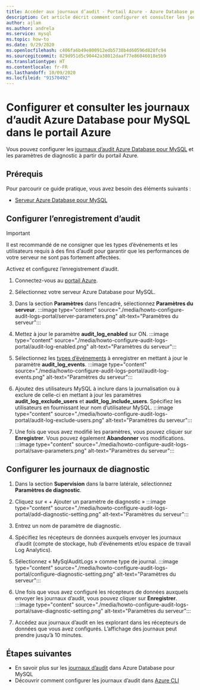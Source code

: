 ```yaml
---
title: Accéder aux journaux d’audit - Portail Azure - Azure Database pour MySQL
description: Cet article décrit comment configurer et consulter les journaux d’audit dans Azure Database pour MySQL à partir du portail Azure.
author: ajlam
ms.author: andrela
ms.service: mysql
ms.topic: how-to
ms.date: 9/29/2020
ms.openlocfilehash: c406fa6b49e800912edb5738b4d60596d828fc94
ms.sourcegitcommit: 829d951d5c90442a38012daaf77e86046018e5b9
ms.translationtype: HT
ms.contentlocale: fr-FR
ms.lasthandoff: 10/09/2020
ms.locfileid: "91570492"
---
```

# <a name="configure-and-access-audit-logs-for-azure-database-for-mysql-in-the-azure-portal"></a>Configurer et consulter les journaux d’audit Azure Database pour MySQL dans le portail Azure

Vous pouvez configurer les [journaux d’audit Azure Database pour MySQL](concepts-audit-logs.md) et les paramètres de diagnostic à partir du portail Azure.

## <a name="prerequisites"></a>Prérequis

Pour parcourir ce guide pratique, vous avez besoin des éléments suivants :

- [Serveur Azure Database pour MySQL](quickstart-create-mysql-server-database-using-azure-portal.md)

## <a name="configure-audit-logging"></a>Configurer l’enregistrement d’audit

>[!IMPORTANT]
> Il est recommandé de ne consigner que les types d’événements et les utilisateurs requis à des fins d’audit pour garantir que les performances de votre serveur ne sont pas fortement affectées.

Activez et configurez l’enregistrement d’audit.

1. Connectez-vous au [portail Azure](https://portal.azure.com/).

1. Sélectionnez votre serveur Azure Database pour MySQL.

1. Dans la section **Paramètres** dans l’encadré, sélectionnez **Paramètres du serveur**.
    :::image type="content" source="./media/howto-configure-audit-logs-portal/server-parameters.png" alt-text="Paramètres du serveur":::

1. Mettez à jour le paramètre **audit_log_enabled** sur ON.
    :::image type="content" source="./media/howto-configure-audit-logs-portal/audit-log-enabled.png" alt-text="Paramètres du serveur":::

1. Sélectionnez les [types d’événements](concepts-audit-logs.md#configure-audit-logging) à enregistrer en mettant à jour le paramètre **audit_log_events**.
    :::image type="content" source="./media/howto-configure-audit-logs-portal/audit-log-events.png" alt-text="Paramètres du serveur":::

1. Ajoutez des utilisateurs MySQL à inclure dans la journalisation ou à exclure de celle-ci en mettant à jour les paramètres **audit_log_exclude_users** et **audit_log_include_users**. Spécifiez les utilisateurs en fournissant leur nom d’utilisateur MySQL.
    :::image type="content" source="./media/howto-configure-audit-logs-portal/audit-log-exclude-users.png" alt-text="Paramètres du serveur":::

1. Une fois que vous avez modifié les paramètres, vous pouvez cliquer sur **Enregistrer**. Vous pouvez également **Abandonner** vos modifications.
    :::image type="content" source="./media/howto-configure-audit-logs-portal/save-parameters.png" alt-text="Paramètres du serveur":::

## <a name="set-up-diagnostic-logs"></a>Configurer les journaux de diagnostic

1. Dans la section **Supervision** dans la barre latérale, sélectionnez **Paramètres de diagnostic**.

1. Cliquez sur « + Ajouter un paramètre de diagnostic » :::image type="content" source="./media/howto-configure-audit-logs-portal/add-diagnostic-setting.png" alt-text="Paramètres du serveur":::

1. Entrez un nom de paramètre de diagnostic.

1. Spécifiez les récepteurs de données auxquels envoyer les journaux d’audit (compte de stockage, hub d’événements et/ou espace de travail Log Analytics).

1. Sélectionnez « MySqlAuditLogs » comme type de journal.
:::image type="content" source="./media/howto-configure-audit-logs-portal/configure-diagnostic-setting.png" alt-text="Paramètres du serveur":::

1. Une fois que vous avez configuré les récepteurs de données auxquels envoyer les journaux d’audit, vous pouvez cliquer sur **Enregistrer**.
:::image type="content" source="./media/howto-configure-audit-logs-portal/save-diagnostic-setting.png" alt-text="Paramètres du serveur":::

1. Accédez aux journaux d’audit en les explorant dans les récepteurs de données que vous avez configurés. L’affichage des journaux peut prendre jusqu’à 10 minutes.

## <a name="next-steps"></a>Étapes suivantes

- En savoir plus sur les [journaux d’audit](concepts-audit-logs.md) dans Azure Database pour MySQL
- Découvrir comment configurer les journaux d’audit dans [Azure CLI](howto-configure-audit-logs-cli.md)